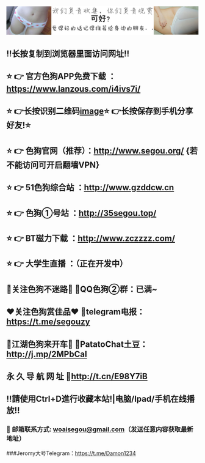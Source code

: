 ![image](https://github.com/segouyingshi/test/blob/master/%E6%88%91%E4%BB%AC%E8%B4%9F%E8%B4%A3%E6%94%B6%E9%9B%86%E3%80%82%E4%BD%A0%E4%BB%AC%E8%B4%9F%E8%B4%A3%E8%A7%82%E8%B5%8F%20%E5%B0%B1%E5%A5%BD.jpg)
## ‼️长按复制到浏览器里面访问网址‼️
## ⭐️ 👉 官方色狗APP免费下载 ：https://www.lanzous.com/i4ivs7i/
## ⭐️ 👉长按识别二维码[image](https://github.com/segouyingshi/test/blob/master/segouapp.jpg?)⭐️ 👉长按保存到手机分享好友!⭐️ 
## ⭐️ 👉 色狗官网（推荐）：http://www.segou.org/  {若不能访问可开启翻墙VPN}
## ⭐️ 👉 51色狗综合站 ：http://www.gzddcw.cn
## ⭐️ 👉 色狗①号站 ：http://35segou.top/
## ⭐️ 👉 BT磁力下载 ：http://www.zczzzz.com/
## ⭐️ 👉 大学生直播 ：（正在开发中）
## 🚥关注色狗不迷路🚥 QQ色狗②群：已满~
## ❤️关注色狗赏佳品❤️ telegram电报：https://t.me/segouzy
## 🚕江湖色狗来开车🚕 PatatoChat土豆：http://j.mp/2MPbCaI
## 永 久 导 航 网 址   http://t.cn/E98Y7iB
## ‼️請使用Ctrl+D進行收藏本站!|电脑/Ipad/手机在线播放‼️
### 📧 邮箱联系方式: woaisegou@gmail.com（发送任意内容获取最新地址）
###Jeromy大号Telegram：https://t.me/Damon1234

